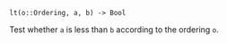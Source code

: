 ```
lt(o::Ordering, a, b) -> Bool
```

Test whether `a` is less than `b` according to the ordering `o`.
